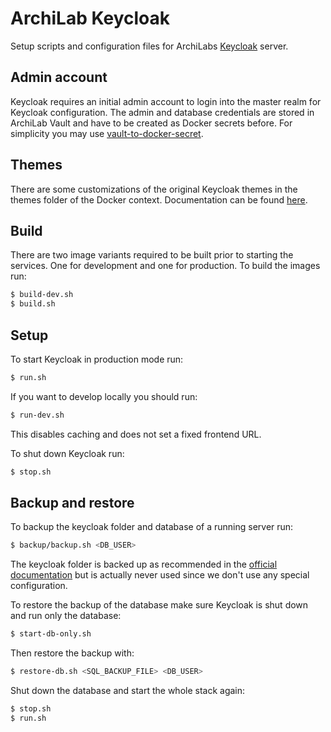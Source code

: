# ArchiLab Keycloak

Setup scripts and configuration files for ArchiLabs
[Keycloak](https://www.keycloak.org/) server.

## Admin account

Keycloak requires an initial admin account to login into the master realm for
Keycloak configuration. The admin and database credentials are stored in
ArchiLab Vault and have to be created as Docker secrets before. For simplicity
you may use
[vault-to-docker-secret](https://github.com/Archi-Lab/vault-to-docker-secret).

## Themes

There are some customizations of the original Keycloak themes in the themes
folder of the Docker context. Documentation can be found
[here](https://www.keycloak.org/docs/latest/server_development/#_themes).

## Build

There are two image variants required to be built prior to starting the
services. One for development and one for production. To build the images run:

```bash
$ build-dev.sh
$ build.sh
```

## Setup

To start Keycloak in production mode run:

```bash
$ run.sh
```

If you want to develop locally you should run:

```bash
$ run-dev.sh
```

This disables caching and does not set a fixed frontend URL.

To shut down Keycloak run:

```bash
$ stop.sh
```

## Backup and restore

To backup the keycloak folder and database of a running server run:

```bash
$ backup/backup.sh <DB_USER>
```

The keycloak folder is backed up as recommended in the
[official documentation](https://www.keycloak.org/docs/latest/upgrading/#_prep_migration)
but is actually never used since we don't use any special configuration.

To restore the backup of the database make sure Keycloak is shut down and run
only the database:

```bash
$ start-db-only.sh
```

Then restore the backup with:

```bash
$ restore-db.sh <SQL_BACKUP_FILE> <DB_USER>
```

Shut down the database and start the whole stack again:

```bash
$ stop.sh
$ run.sh
```
